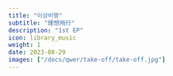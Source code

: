 ```yaml
---
title: "이상비행"
subtitle: "理想飛行"
description: "1st EP"
icon: library_music
weight: 1
date: 2023-08-29
images: ["/docs/qwer/take-off/take-off.jpg"]
---
```

